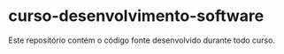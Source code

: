 # curso-desenvolvimento-software

Este repositório contém o código fonte desenvolvido durante todo curso.
